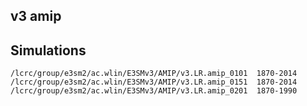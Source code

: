 ## v3 amip 

## Simulations 

```
/lcrc/group/e3sm2/ac.wlin/E3SMv3/AMIP/v3.LR.amip_0101  1870-2014 
/lcrc/group/e3sm2/ac.wlin/E3SMv3/AMIP/v3.LR.amip_0151  1870-2014
/lcrc/group/e3sm2/ac.wlin/E3SMv3/AMIP/v3.LR.amip_0201  1870-1990
```

